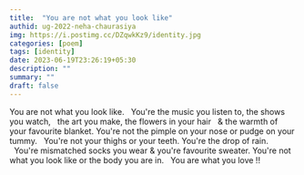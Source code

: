 ```yaml
---
title:  "You are not what you look like"
authid: ug-2022-neha-chaurasiya
img: https://i.postimg.cc/DZqwkKz9/identity.jpg
categories: [poem]
tags: [identity]
date: 2023-06-19T23:26:19+05:30
description: ""
summary: ""
draft: false
---
```


You are not what you look like.
&nbsp;&nbsp;You're the music you listen to, 
the shows you watch,
&nbsp;&nbsp;the art you make, 
the flowers in your hair
&nbsp;&nbsp;& the warmth of your favourite blanket. 
You're not the pimple on your nose or pudge on your tummy.
&nbsp;&nbsp;You're not your thighs or your teeth. 
You're the drop of rain.
&nbsp;&nbsp;You're mismatched socks you wear & you're favourite sweater. 
You're not what you look like or the body you are in.
&nbsp;&nbsp;You are what you love !!